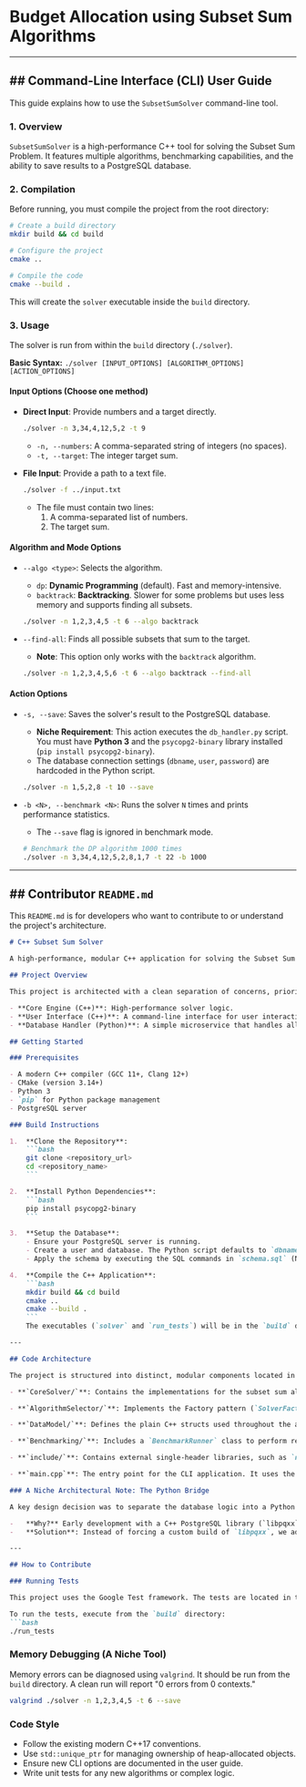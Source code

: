 # Budget Allocation using Subset Sum Algorithms

---

## \#\# Command-Line Interface (CLI) User Guide

This guide explains how to use the `SubsetSumSolver` command-line tool.

### **1. Overview**

`SubsetSumSolver` is a high-performance C++ tool for solving the Subset Sum Problem. It features multiple algorithms, benchmarking capabilities, and the ability to save results to a PostgreSQL database.

### **2. Compilation**

Before running, you must compile the project from the root directory:

```bash
# Create a build directory
mkdir build && cd build

# Configure the project
cmake ..

# Compile the code
cmake --build .
```

This will create the `solver` executable inside the `build` directory.

### **3. Usage**

The solver is run from within the `build` directory (`./solver`).

**Basic Syntax:**
`./solver [INPUT_OPTIONS] [ALGORITHM_OPTIONS] [ACTION_OPTIONS]`

#### **Input Options (Choose one method)**

  * **Direct Input**: Provide numbers and a target directly.

    ```bash
    ./solver -n 3,34,4,12,5,2 -t 9
    ```

      * `-n, --numbers`: A comma-separated string of integers (no spaces).
      * `-t, --target`: The integer target sum.

  * **File Input**: Provide a path to a text file.

    ```bash
    ./solver -f ../input.txt
    ```

      * The file must contain two lines:
        1.  A comma-separated list of numbers.
        2.  The target sum.

#### **Algorithm and Mode Options**

  * `--algo <type>`: Selects the algorithm.

      * `dp`: **Dynamic Programming** (default). Fast and memory-intensive.
      * `backtrack`: **Backtracking**. Slower for some problems but uses less memory and supports finding all subsets.

    <!-- end list -->

    ```bash
    ./solver -n 1,2,3,4,5 -t 6 --algo backtrack
    ```

  * `--find-all`: Finds all possible subsets that sum to the target.

      * **Note**: This option only works with the `backtrack` algorithm.

    <!-- end list -->

    ```bash
    ./solver -n 1,2,3,4,5,6 -t 6 --algo backtrack --find-all
    ```

#### **Action Options**

  * `-s, --save`: Saves the solver's result to the PostgreSQL database.

      * **Niche Requirement**: This action executes the `db_handler.py` script. You must have **Python 3** and the `psycopg2-binary` library installed (`pip install psycopg2-binary`).
      * The database connection settings (`dbname`, `user`, `password`) are hardcoded in the Python script.

    <!-- end list -->

    ```bash
    ./solver -n 1,5,2,8 -t 10 --save
    ```

  * `-b <N>, --benchmark <N>`: Runs the solver `N` times and prints performance statistics.

      * The `--save` flag is ignored in benchmark mode.

    <!-- end list -->

    ```bash
    # Benchmark the DP algorithm 1000 times
    ./solver -n 3,34,4,12,5,2,8,1,7 -t 22 -b 1000
    ```

-----

## \#\# Contributor `README.md`

This `README.md` is for developers who want to contribute to or understand the project's architecture.

````markdown
# C++ Subset Sum Solver

A high-performance, modular C++ application for solving the Subset Sum Problem, featuring multiple algorithms, a full-featured CLI, benchmarking, and database integration via a Python microservice.

## Project Overview

This project is architected with a clean separation of concerns, prioritizing a robust, testable C++ core with a decoupled database handler to ensure stability and avoid complex library dependency issues.

- **Core Engine (C++)**: High-performance solver logic.
- **User Interface (C++)**: A command-line interface for user interaction.
- **Database Handler (Python)**: A simple microservice that handles all PostgreSQL communication, called by the C++ core.

## Getting Started

### Prerequisites

- A modern C++ compiler (GCC 11+, Clang 12+)
- CMake (version 3.14+)
- Python 3
- `pip` for Python package management
- PostgreSQL server

### Build Instructions

1.  **Clone the Repository**:
    ```bash
    git clone <repository_url>
    cd <repository_name>
    ```

2.  **Install Python Dependencies**:
    ```bash
    pip install psycopg2-binary
    ```

3.  **Setup the Database**:
    - Ensure your PostgreSQL server is running.
    - Create a user and database. The Python script defaults to `dbname=subset_solver_db`, `user=user1`, `password=password1`.
    - Apply the schema by executing the SQL commands in `schema.sql` (Note: You should create this file from the schema provided earlier).

4.  **Compile the C++ Application**:
    ```bash
    mkdir build && cd build
    cmake ..
    cmake --build .
    ```
    The executables (`solver` and `run_tests`) will be in the `build` directory.

---

## Code Architecture

The project is structured into distinct, modular components located in the `src/` directory.

- **`CoreSolver/`**: Contains the implementations for the subset sum algorithms (`DpSolver.cpp`, `BacktrackingSolver.cpp`), all inheriting from the `ISubsetSumSolver` interface.

- **`AlgorithmSelector/`**: Implements the Factory pattern (`SolverFactory.cpp`) to create solver objects based on user input (e.g., "dp" or "backtrack").

- **`DataModel/`**: Defines the plain C++ structs used throughout the application, such as `DataSet.h` and `SolverResult.h`.

- **`Benchmarking/`**: Includes a `BenchmarkRunner` class to perform repeated runs of any solver for performance analysis.

- **`include/`**: Contains external single-header libraries, such as `nlohmann/json.hpp`.

- **`main.cpp`**: The entry point for the CLI application. It uses the `cxxopts` library to parse arguments and orchestrates calls to the other modules.

### A Niche Architectural Note: The Python Bridge

A key design decision was to separate the database logic into a Python script (`db_handler.py`).

-   **Why?** Early development with a C++ PostgreSQL library (`libpqxx`) revealed a severe **ABI (Application Binary Interface) mismatch**. The system's pre-compiled library was built against an older C++ standard than our project, causing memory corruption (`double free`) on exit.
-   **Solution**: Instead of forcing a custom build of `libpqxx`, we adopted a microservice architecture. The C++ core serializes its result to JSON and pipes it to the Python script. This completely decouples the C++ build from the database driver, eliminating all ABI issues and making the system more robust.

---

## How to Contribute

### Running Tests

This project uses the Google Test framework. The tests are located in the `tests/` directory and are automatically compiled into the `run_tests` executable.

To run the tests, execute from the `build` directory:
```bash
./run_tests
````

### Memory Debugging (A Niche Tool)

Memory errors can be diagnosed using `valgrind`. It should be run from the `build` directory. A clean run will report "0 errors from 0 contexts."

```bash
valgrind ./solver -n 1,2,3,4,5 -t 6 --save
```

### Code Style

  - Follow the existing modern C++17 conventions.
  - Use `std::unique_ptr` for managing ownership of heap-allocated objects.
  - Ensure new CLI options are documented in the user guide.
  - Write unit tests for any new algorithms or complex logic.

<!-- end list -->

```
```
